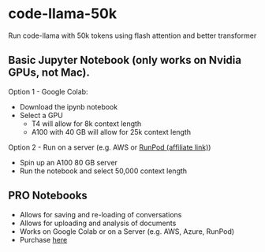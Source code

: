 # code-llama-50k
Run code-llama with 50k tokens using flash attention and better transformer

## Basic Jupyter Notebook (only works on Nvidia GPUs, not Mac).
Option 1 - Google Colab:
- Download the ipynb notebook
- Select a GPU
  - T4 will allow for 8k context length
  - A100 with 40 GB will allow for 25k context length
 
Option 2 - Run on a server (e.g. AWS or [RunPod (affiliate link)](https://tinyurl.com/yjxbdc9w))
- Spin up an A100 80 GB server
- Run the notebook and select 50,000 context length

## PRO Notebooks
- Allows for saving and re-loading of conversations
- Allows for uploading and analysis of documents
- Works on Google Colab or on a Server (e.g. AWS, Azure, RunPod)
- Purchase [here](https://buy.stripe.com/fZe14Q5tP0zpaMUfZi)
